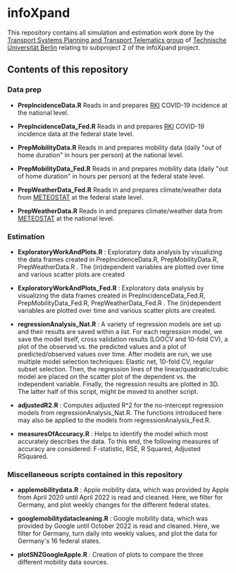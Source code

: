 # infoXpand

This repository contains all simulation and estimation work done by the [Transport Systems Planning and Transport Telematics group](https://www.tu.berlin/vsp) of [Technische Universität Berlin](https://www.tu-berlin.de) relating to subproject 2 of the infoXpand project.

## Contents of this repository


### Data prep

- **PrepIncidenceData.R**
 Reads in and prepares [RKI](https://github.com/robert-koch-institut/COVID-19_7-Tage-Inzidenz_in_Deutschland) COVID-19 incidence at the national level.

- **PrepIncidenceData_Fed.R**
 Reads in and prepares [RKI](https://github.com/robert-koch-institut/COVID-19_7-Tage-Inzidenz_in_Deutschland) COVID-19 incidence data at the federal state level.

- **PrepMobilityData.R**
Reads in and prepares mobility data (daily "out of home duration" in hours per person) at the national level.

- **PrepMobilityData_Fed.R**
Reads in and prepares mobility data (daily "out of home duration" in hours per person) at the federal state level.

- **PrepWeatherData_Fed.R**
Reads in and prepares climate/weather data from [METEOSTAT](https://meteostat.net/en/) at the federal state level.

- **PrepWeatherData.R**
Reads in and prepares climate/weather data from [METEOSTAT](https://meteostat.net/en/) at the national level.

### Estimation

- **ExploratoryWorkAndPlots.R** : Exploratory data analysis by visualizing the data frames created in PrepIncidenceData.R, PrepMobilityData.R, PrepWeatherData.R . The (in)dependent variables are plotted over time and various scatter plots are created

- **ExploratoryWorkAndPlots_Fed.R** : Exploratory data analysis by visualizing the data frames created in PrepIncidenceData_Fed.R, PrepMobilityData_Fed.R, PrepWeatherData_Fed.R . The (in)dependent variables are plotted over time and various scatter plots are created.

- **regressionAnalysis_Nat.R** : A variety of regression models are set up and their results are saved within a list. For each regression model, we save the model itself, cross validation results (LOOCV and 10-fold CV), a plot of the observed vs. the predicted values and a plot of predicted/observed values over time. After models are run, we use multiple model selection techniques: Elastic net, 10-fold CV, regular subset selection. Then, the regression lines of the linear/quadratic/cubic model are placed on the scatter plot of the dependent vs. the independent variable. Finally, the regression results are plotted in 3D. The latter half of this script, might be moved to another script. 

- **adjustedR2.R** : Computes adjusted R^2 for the no-intercept regression models from regressionAnalysis_Nat.R. The functions introduced here may also be applied to the models from regressionAnalysis_Fed.R.

- **measuresOfAccuracy.R** : Helps to identify the model which most accurately describes the data. To this end, the following measures of accuracy are considered: F-statistic, RSE, R Squared, Adjusted RSquared.

### Miscellaneous scripts contained in this repository

- **applemobilitydata.R** : Apple mobility data, which was provided by Apple from April 2020 until April 2022 is read and cleaned. Here, we filter for Germany, and plot weekly changes for the different federal states. 

- **googlemobilitydatacleaning.R** : Google mobility data, which was provided by Google until October 2022 is read and cleaned. Here, we filter for Germany, turn daily into weekly values, and plot the data for Germany's 16 federal states.

- **plotSNZGoogleApple.R** : Creation of plots to compare the three different mobility data sources.
